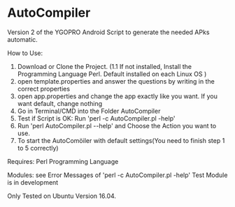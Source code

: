 # AutoCompiler 
Version 2 of the YGOPRO Android Script to generate the needed APks automatic. 

How to Use: 
1. Download or Clone the Project. 
(1.1 If not installed, Install the Programming Language Perl. Default installed on each Linux OS )
2. open template.properties and answer the questions by writing in the correct properties
3. open app.properties and change the app exactly like you want. If you want default, change nothing
4. Go in Terminal/CMD into the Folder AutoCompiler
5. Test if Script is OK: Run 'perl -c AutoCompiler.pl -help'
6. Run 'perl AutoCompiler.pl --help' and Choose the Action you want to use. 
7. To start the AutoComöiler with default settings(You need to finish step 1 to 5 correctly)

Requires: 
Perl Programming Language

Modules: see Error Messages of 'perl -c AutoCompiler.pl -help'
Test Module is in development

Only Tested on Ubuntu Version 16.04. 